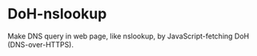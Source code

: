 # DoH-nslookup
Make DNS query in web page, like nslookup, by JavaScript-fetching DoH (DNS-over-HTTPS).
